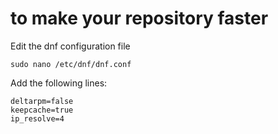 
# to make your repository faster

Edit the dnf configuration file


    sudo nano /etc/dnf/dnf.conf
    
Add the following lines:

    deltarpm=false
    keepcache=true
    ip_resolve=4
